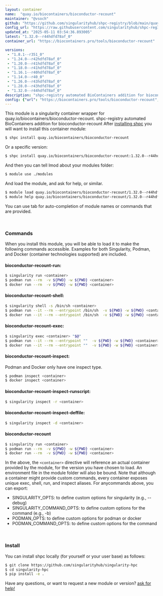 ```yaml
---
layout: container
name:  "quay.io/biocontainers/bioconductor-recount"
maintainer: "@vsoch"
github: "https://github.com/singularityhub/shpc-registry/blob/main/quay.io/biocontainers/bioconductor-recount/container.yaml"
config_url: "https://raw.githubusercontent.com/singularityhub/shpc-registry/main/quay.io/biocontainers/bioconductor-recount/container.yaml"
updated_at: "2025-05-11 03:54:36.893005"
latest: "1.32.0--r44hdfd78af_0"
container_url: "https://biocontainers.pro/tools/bioconductor-recount"

versions:
 - "1.8.1--r351_0"
 - "1.24.0--r42hdfd78af_0"
 - "1.20.0--r41hdfd78af_0"
 - "1.18.0--r41hdfd78af_0"
 - "1.16.1--r40hdfd78af_0"
 - "1.14.0--r40_0"
 - "1.26.0--r43hdfd78af_0"
 - "1.28.0--r43hdfd78af_0"
 - "1.32.0--r44hdfd78af_0"
description: "shpc-registry automated BioContainers addition for bioconductor-recount"
config: {"url": "https://biocontainers.pro/tools/bioconductor-recount", "maintainer": "@vsoch", "description": "shpc-registry automated BioContainers addition for bioconductor-recount", "latest": {"1.32.0--r44hdfd78af_0": "sha256:26ed5743b26eacd190915af24d0bd746185c18dac803d5adca822ee7936f2518"}, "tags": {"1.8.1--r351_0": "sha256:f31e4db586506310f8cc08e798890758ce397af2811c85749d04b9c690b3f625", "1.24.0--r42hdfd78af_0": "sha256:029a0f5a334118eaa727c642eb41b080d4ff88f23139a6605e9672b3a6b033f3", "1.20.0--r41hdfd78af_0": "sha256:4029834487f7fc7035d79c933a410b33a93585c629ea358068ec05b1d1a06f5f", "1.18.0--r41hdfd78af_0": "sha256:e6fbc982d8ce8ce73e0c34947f293d6569ffbcd80a5e8d3e173e521824285477", "1.16.1--r40hdfd78af_0": "sha256:ef712e7b0f30f86eee1c9149e8f959a586f6332d93f87262705ed0f81228e123", "1.14.0--r40_0": "sha256:5ca000875a5eaaf87ce395d51242efaea7026eb0758ee6a96c1e9ae45be4ee55", "1.26.0--r43hdfd78af_0": "sha256:c6ff45525a999dcab09b2e7507c433fedc2eb2788b874585a468fe241d2ded6e", "1.28.0--r43hdfd78af_0": "sha256:27ea1d2170343ec944e14dfa83a331b25d4d93bddd8a2a37ddee932a9d13036d", "1.32.0--r44hdfd78af_0": "sha256:26ed5743b26eacd190915af24d0bd746185c18dac803d5adca822ee7936f2518"}, "docker": "quay.io/biocontainers/bioconductor-recount"}
---
```


This module is a singularity container wrapper for quay.io/biocontainers/bioconductor-recount.
shpc-registry automated BioContainers addition for bioconductor-recount
After [installing shpc](#install) you will want to install this container module:


```bash
$ shpc install quay.io/biocontainers/bioconductor-recount
```

Or a specific version:

```bash
$ shpc install quay.io/biocontainers/bioconductor-recount:1.32.0--r44hdfd78af_0
```

And then you can tell lmod about your modules folder:

```bash
$ module use ./modules
```

And load the module, and ask for help, or similar.

```bash
$ module load quay.io/biocontainers/bioconductor-recount/1.32.0--r44hdfd78af_0
$ module help quay.io/biocontainers/bioconductor-recount/1.32.0--r44hdfd78af_0
```

You can use tab for auto-completion of module names or commands that are provided.

<br>

### Commands

When you install this module, you will be able to load it to make the following commands accessible.
Examples for both Singularity, Podman, and Docker (container technologies supported) are included.

#### bioconductor-recount-run:

```bash
$ singularity run <container>
$ podman run --rm  -v ${PWD} -w ${PWD} <container>
$ docker run --rm  -v ${PWD} -w ${PWD} <container>
```

#### bioconductor-recount-shell:

```bash
$ singularity shell -s /bin/sh <container>
$ podman run --it --rm --entrypoint /bin/sh  -v ${PWD} -w ${PWD} <container>
$ docker run --it --rm --entrypoint /bin/sh  -v ${PWD} -w ${PWD} <container>
```

#### bioconductor-recount-exec:

```bash
$ singularity exec <container> "$@"
$ podman run --it --rm --entrypoint ""  -v ${PWD} -w ${PWD} <container> "$@"
$ docker run --it --rm --entrypoint ""  -v ${PWD} -w ${PWD} <container> "$@"
```

#### bioconductor-recount-inspect:

Podman and Docker only have one inspect type.

```bash
$ podman inspect <container>
$ docker inspect <container>
```

#### bioconductor-recount-inspect-runscript:

```bash
$ singularity inspect -r <container>
```

#### bioconductor-recount-inspect-deffile:

```bash
$ singularity inspect -d <container>
```



#### bioconductor-recount

```bash
$ singularity run <container>
$ podman run --rm  -v ${PWD} -w ${PWD} <container>
$ docker run --rm  -v ${PWD} -w ${PWD} <container>
```


In the above, the `<container>` directive will reference an actual container provided
by the module, for the version you have chosen to load. An environment file in the
module folder will also be bound. Note that although a container
might provide custom commands, every container exposes unique exec, shell, run, and
inspect aliases. For anycommands above, you can export:

 - SINGULARITY_OPTS: to define custom options for singularity (e.g., --debug)
 - SINGULARITY_COMMAND_OPTS: to define custom options for the command (e.g., -b)
 - PODMAN_OPTS: to define custom options for podman or docker
 - PODMAN_COMMAND_OPTS: to define custom options for the command

<br>

### Install

You can install shpc locally (for yourself or your user base) as follows:

```bash
$ git clone https://github.com/singularityhub/singularity-hpc
$ cd singularity-hpc
$ pip install -e .
```

Have any questions, or want to request a new module or version? [ask for help!](https://github.com/singularityhub/singularity-hpc/issues)